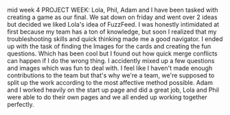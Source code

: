 mid week 4 PROJECT WEEK:
Lola, Phil, Adam and I have been tasked with creating a game as our final.  We sat down on friday and went over 2 ideas but decided we liked Lola's idea of FuzzFeed.  I was honestly intimidated at first because my team has a ton of knowledge, but soon I realized that my troubleshooting skills and quick thinking made me a good navigator.  I ended up with the task of finding the Images for the cards and creating the fun questions.  Which has been cool but I found out how quick merge conflicts can happen if I do the wrong thing.  I accidently mixed up a few questions and images which was fun to deal with.  I feel like I haven't made enough contributions to the team but that's why we're a team, we're supposed to split up the work according to the most affective method possible.  Adam and I worked heavily on the start up page and did a great job, Lola and Phil were able to do their own pages and we all ended up working together perfectly.
